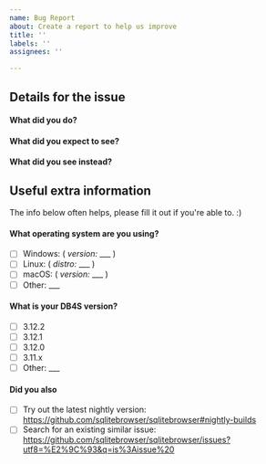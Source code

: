 ```yaml
---
name: Bug Report
about: Create a report to help us improve
title: ''
labels: ''
assignees: ''

---
```


<!--
Please fill the requested information before pressing Submit.
Thanks for coming here to report a bug. :)

Please describe it in the sections below, fill out the correct check boxes with an "x", replacing the space inside [ ], then click the "Submit new issue" button at the bottom
-->

Details for the issue
--------------------

#### What did you do?


#### What did you expect to see?


#### What did you see instead?


Useful extra information
-------------------------

The info below often helps, please fill it out if you're able to. :)

#### What operating system are you using?

- [ ] Windows: ( _version:_ ___ )
- [ ] Linux: ( _distro:_ ___ )
- [ ] macOS: ( _version:_ ___ )
- [ ] Other: ___

#### What is your DB4S version?

- [ ] 3.12.2
- [ ] 3.12.1
- [ ] 3.12.0
- [ ] 3.11.x
- [ ] Other: ___

#### Did you also

- [ ] Try out the latest nightly version: https://github.com/sqlitebrowser/sqlitebrowser#nightly-builds
- [ ] Search for an existing similar issue: https://github.com/sqlitebrowser/sqlitebrowser/issues?utf8=%E2%9C%93&q=is%3Aissue%20
